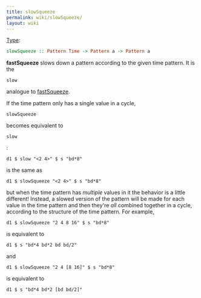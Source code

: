 ```yaml
---
title: slowSqueeze
permalink: wiki/slowSqueeze/
layout: wiki
---
```


[Type](/wiki/Type_signatures "wikilink"):

``` haskell
slowSqueeze :: Pattern Time -> Pattern a -> Pattern a
```

**fastSqueeze** slows down a pattern according to the given time
pattern. It is the

    slow

analogue to [fastSqueeze](fastSqueeze "wikilink").

If the time pattern only has a single value in a cycle,

    slowSqueeze

becomes equivalent to

    slow

:

    d1 $ slow "<2 4>" $ s "bd*8"

is the same as

    d1 $ slowSqueeze "<2 4>" $ s "bd*8"

but when the time pattern has *multiple* values in it the behavior is a
little different! Instead, a slowed version of the pattern will be made
for each value in the time pattern and then they're *all* combined
together in a cycle, according to the structure of the time pattern. For
example,

    d1 $ slowSqueeze "2 4 8 16" $ s "bd*8"

is equivalent to

    d1 $ s "bd*4 bd*2 bd bd/2"

and

    d1 $ slowSqueeze "2 4 [8 16]" $ s "bd*8"

is equivalent to

    d1 $ s "bd*4 bd*2 [bd bd/2]"
